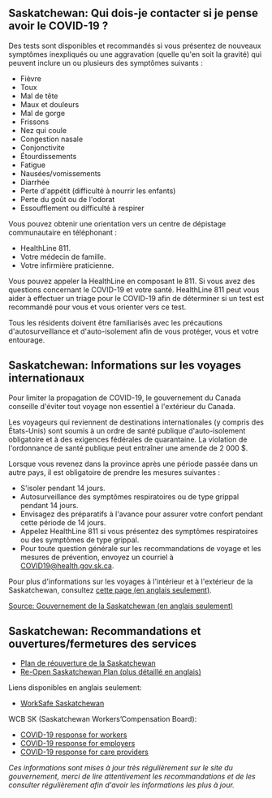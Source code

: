 ## Saskatchewan: Qui dois-je contacter si je pense avoir le COVID-19 ?

Des tests sont disponibles et recommandés si vous présentez de nouveaux symptômes inexpliqués ou une aggravation (quelle qu'en soit la gravité) qui peuvent inclure un ou plusieurs des symptômes suivants :

- Fièvre
- Toux
- Mal de tête
- Maux et douleurs
- Mal de gorge
- Frissons
- Nez qui coule
- Congestion nasale
- Conjonctivite
- Étourdissements
- Fatigue
- Nausées/vomissements
- Diarrhée
- Perte d'appétit (difficulté à nourrir les enfants)
- Perte du goût ou de l'odorat
- Essoufflement ou difficulté à respirer

Vous pouvez obtenir une orientation vers un centre de dépistage communautaire en téléphonant :

- HealthLine 811.
- Votre médecin de famille.
- Votre infirmière praticienne.

Vous pouvez appeler la HealthLine en composant le 811. Si vous avez des questions concernant le COVID-19 et votre santé. HealthLine 811 peut vous aider à effectuer un triage pour le COVID-19 afin de déterminer si un test est recommandé pour vous et vous orienter vers ce test.

Tous les résidents doivent être familiarisés avec les précautions d'autosurveillance et d'auto-isolement afin de vous protéger, vous et votre entourage.

## Saskatchewan: Informations sur les voyages internationaux

Pour limiter la propagation de COVID-19, le gouvernement du Canada conseille d'éviter tout voyage non essentiel à l'extérieur du Canada.

Les voyageurs qui reviennent de destinations internationales (y compris des États-Unis) sont soumis à un ordre de santé publique d'auto-isolement obligatoire et à des exigences fédérales de quarantaine. La violation de l'ordonnance de santé publique peut entraîner une amende de 2 000 $.

Lorsque vous revenez dans la province après une période passée dans un autre pays, il est obligatoire de prendre les mesures suivantes :

- S'isoler pendant 14 jours.
- Autosurveillance des symptômes respiratoires ou de type grippal pendant 14 jours.
- Envisagez des préparatifs à l'avance pour assurer votre confort pendant cette période de 14 jours.
- Appelez HealthLine 811 si vous présentez des symptômes respiratoires ou des symptômes de type grippal.
- Pour toute question générale sur les recommandations de voyage et les mesures de prévention, envoyez un courriel à COVID19@health.gov.sk.ca.

Pour plus d'informations sur les voyages à l'intérieur et à l'extérieur de la Saskatchewan, consultez [cette page (en anglais seulement)](https://www.saskatchewan.ca/government/health-care-administration-and-provider-resources/treatment-procedures-and-guidelines/emerging-public-health-issues/2019-novel-coronavirus/travel-information).

[Source: Gouvernement de la Saskatchewan (en anglais seulement)](https://www.saskatchewan.ca/government/health-care-administration-and-provider-resources/treatment-procedures-and-guidelines/emerging-public-health-issues/2019-novel-coronavirus/travel-information)

## Saskatchewan: Recommandations et ouvertures/fermetures des services

- [Plan de réouverture de la Saskatchewan](https://www.saskatchewan.ca/bonjour/health-and-healthy-living/2019-novel-coronavirus#re-open-saskatchewan-plan)
- [Re-Open Saskatchewan Plan (plus détaillé en anglais)](https://www.saskatchewan.ca/government/health-care-administration-and-provider-resources/treatment-procedures-and-guidelines/emerging-public-health-issues/2019-novel-coronavirus/re-open-saskatchewan-plan)

Liens disponibles en anglais seulement:

- [WorkSafe Saskatchewan](http://www.worksafesask.ca/covid-19/)

WCB SK (Saskatchewan Workers’Compensation Board):

- [COVID-19 response for workers](http://www.wcbsask.com/workers/information-for-workers-on-covid-19/)
- [COVID-19 response for employers](http://www.wcbsask.com/employers/covid-19-and-the-workplace/?)
- [COVID-19 response for care providers](http://www.wcbsask.com/care-providers/information-for-care-providers-on-covid-19/)

_Ces informations sont mises à jour très régulièrement sur le site du gouvernement, merci de lire attentivement les recommandations et de les consulter régulièrement afin d'avoir les informations les plus à jour._
